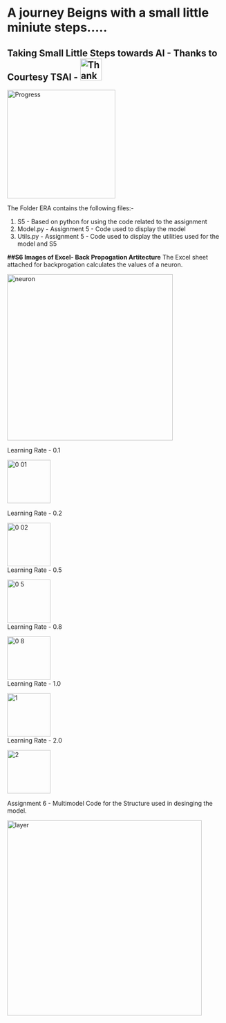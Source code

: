 # A journey Beigns with a small little miniute steps.....
## Taking Small Little Steps towards AI - Thanks to Courtesy TSAI - <img width="50" alt="Thank_you" src="https://github.com/padmanabh275/ERA1/assets/44230428/1b33dd38-a36f-4b9f-bf75-1491cf451c46">


<img width="250" alt="Progress" src="https://github.com/padmanabh275/ERA1/assets/44230428/73983d83-0a18-46ab-8678-08cc0f6b47ed">

The Folder ERA contains the following files:-

1. S5 - Based on python for using the code related to the assignment
2. Model.py - Assignment 5 - Code used to display the model 
3. Utils.py - Assignment 5 - Code used to display the utilities used for the model and S5 



**##S6 Images of Excel- Back Propogation Artitecture** 
The Excel sheet attached for backprogation calculates the values of a neuron. 

<img width="383" alt="neuron" src="https://github.com/padmanabh275/ERA1/assets/44230428/d5532e5c-f83c-430f-adb1-541a9b75af49">


Learning Rate - 0.1


<img width="100" alt="0 01" src="https://github.com/padmanabh275/ERA1/assets/44230428/711c9845-3d26-472d-a231-28cd791d4080"> <br>

Learning Rate - 0.2
       

<img width="100" alt="0 02" src="https://github.com/padmanabh275/ERA1/assets/44230428/d77a5d3c-8eac-4795-b0f3-1dca886ff15e"> <br>
Learning Rate - 0.5
       

<img width="100" alt="0 5" src="https://github.com/padmanabh275/ERA1/assets/44230428/9ed4e66f-4aad-4670-9837-7ca838df7449"> <br>
Learning Rate - 0.8
        

<img width="100" alt="0 8" src="https://github.com/padmanabh275/ERA1/assets/44230428/71afa773-3d7c-42cb-a4fd-dffc6a60f094"> <br>
Learning Rate - 1.0
       

<img width="100" alt="1" src="https://github.com/padmanabh275/ERA1/assets/44230428/d2695cc5-e3c4-4ba8-ab9a-1d93590a0a65"> <br>
Learning Rate - 2.0
        

<img width="100" alt="2" src="https://github.com/padmanabh275/ERA1/assets/44230428/27efe2fe-c65a-4c38-9983-26f09cdcf071"> <br>

Assignment 6 - Multimodel Code for the Structure used in desinging the model. 

<img width="450" alt="layer" src="https://github.com/padmanabh275/ERA1/assets/44230428/99ad26e2-1741-4a53-86cf-7f8d6d51c9ba"> <br>

